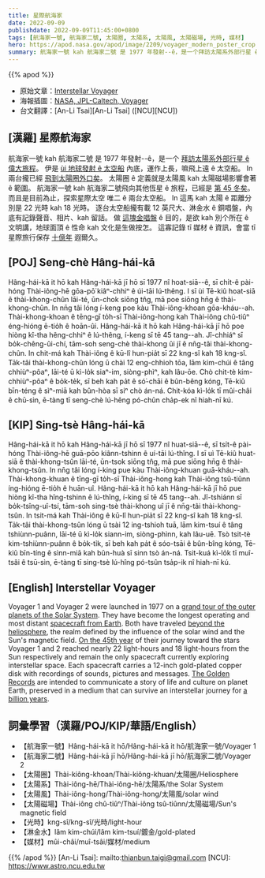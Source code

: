 ```yaml
---
title: 星際航海家
date: 2022-09-09
publishdate: 2022-09-09T11:45:00+0800
tags: [航海家一號, 航海家二號, 太陽圈, 太陽系, 太陽風, 太陽磁場, 光時, 媒材]
hero: https://apod.nasa.gov/apod/image/2209/voyager_modern_poster_crop.jpg
summary: 航海家一號 kah 航海家二號 是 1977 年發射--ê，是一个拜訪太陽系外部行星 ê 偉大旅程。
---
```


{{% apod %}}

- 原始文章：[Interstellar Voyager](https://apod.nasa.gov/apod/ap220909.html)
- 海報插圖：[NASA, JPL-Caltech, Voyager](https://voyager.jpl.nasa.gov/)
- 台文翻譯：[An-Li Tsai][An-Li Tsai] ([NCU][NCU])

## [漢羅] 星際航海家
航海家一號 kah 航海家二號 是 1977 年發射--ê，是一个 [拜訪太陽系外部行星 ê 偉大旅程][grand tour of the outer planets of the Solar System]。
伊是 [ùi 地球發射 ê 太空船][spacecraft from Earth] 內底，運作上長，嘛飛上遠 ê 太空船。
In 兩台攏已經 [飛到太陽圈外口矣][beyond the heliosphere]。
太陽圈 ê 定義就是太陽風 kah 太陽磁場影響會著 ê 範圍。
航海家一號 kah 航海家二號飛向其他恆星 ê 旅程，已經是 [第 45 冬矣][On the 45th year]。
而且是目前為止，探索星際太空 唯二 ê 兩台太空船。
In 這馬 kah 太陽 ê 距離分別是 22 光時 kah 18 光時。
逐台太空船攏有載 12 英尺大、淋金水 ê 銅唱盤，內底有記錄聲音、相片、kah 留話。
做 [這塊金唱盤][The Golden Records] ê 目的，是欲 kah 別个所在 ê 文明講，地球面頂 ê 性命 kah 文化是生做按怎。
這寡記錄 tī 媒材 ê 資訊，會當 tī 星際旅行保存 [十億年][a billion years] 遐爾久。

## [POJ] Seng-chè Hâng-hái-kā
Hâng-hái-kā it hō kah Hâng-hái-kā jī hō sī 1977 nî hoat-siā--ê, sī chi̍t-ê pài-hóng Thài-iông-hē gōa-pō͘ kiâⁿ-chhiⁿ ê úi-tāi lú-thêng.
I sī ùi Tē-kiû hoat-siā ê thài-khong-chûn lāi-té, ūn-chok siōng tn̂g, mā poe siōng hn̄g ê thài-khong-chûn.
In nn̄g tâi lóng í-keng poe kàu Thài-iông-khoan gōa-kháu--ah.
Thài-khong-khoan ê tēng-gī to̍h-sī Thài-iông-hong kah Thài-iông chû-tiûⁿ éng-hióng ē-tio̍h ê hoān-ûi.
Hâng-hái-kā it hō kah Hâng-hái-kā jī hō poe hiòng kî-tha hêng-chhiⁿ ê lú-thêng, í-keng sī tē 45 tang--ah.
Jî-chhiáⁿ sī bo̍k-chêng-ûi-chí, tām-soh seng-chè thài-khong ûi jī ê nn̄g-tâi thài-khong-chûn.
In chit-má kah Thài-iông ê kū-lî hun-pia̍t sī 22 kng-sî kah 18 kng-sî.
Ta̍k-tâi thài-khong-chûn lóng ū chài 12 eng-chhioh tōa, lām kim-chúi ê tâng chhiùⁿ-pôaⁿ, lāi-té ū kì-lo̍k siaⁿ-im, siòng-phìⁿ, kah lâu-ōe.
Chò chit-tè kim-chhiùⁿ-pôaⁿ ê bo̍k-te̍k, sī beh kah pa̍t ê só͘-chāi ê bûn-bêng kóng, Tē-kiû bīn-téng ê sìⁿ-miā kah bûn-hòa sī siⁿ chò án-ná.
Chit-kóa kì-lo̍k tī mûi-châi ê chū-sìn, ē-tàng tī seng-chè lú-hêng pó-chûn cha̍p-ek nî hiah-nī kú.

## [KIP] Sing-tsè Hâng-hái-kā
Hâng-hái-kā it hō kah Hâng-hái-kā jī hō sī 1977 nî huat-siā--ê, sī tsi̍t-ê pài-hóng Thài-iông-hē guā-pōo kiânn-tshinn ê uí-tāi lú-thîng.
I sī uì Tē-kiû huat-siā ê thài-khong-tsûn lāi-té, ūn-tsok siōng tn̂g, mā pue siōng hn̄g ê thài-khong-tsûn.
In nn̄g tâi lóng í-king pue kàu Thài-iông-khuan guā-kháu--ah.
Thài-khong-khuan ê tīng-gī to̍h-sī Thài-iông-hong kah Thài-iông tsû-tiûnn íng-hióng ē-tio̍h ê huān-uî.
Hâng-hái-kā it hō kah Hâng-hái-kā jī hō pue hiòng kî-tha hîng-tshinn ê lú-thîng, í-king sī tē 45 tang--ah.
Jî-tshiánn sī bo̍k-tsîng-uî-tsí, tām-soh sing-tsè thài-khong uî jī ê nn̄g-tâi thài-khong-tsûn.
In tsit-má kah Thài-iông ê kū-lî hun-pia̍t sī 22 kng-sî kah 18 kng-sî.
Ta̍k-tâi thài-khong-tsûn lóng ū tsài 12 ing-tshioh tuā, lām kim-tsuí ê tâng tshiùnn-puânn, lāi-té ū kì-lo̍k siann-im, siòng-phìnn, kah lâu-uē.
Tsò tsit-tè kim-tshiùnn-puânn ê bo̍k-ti̍k, sī beh kah pa̍t ê sóo-tsāi ê bûn-bîng kóng, Tē-kiû bīn-tíng ê sìnn-miā kah bûn-huà sī sinn tsò án-ná.
Tsit-kuá kì-lo̍k tī muî-tsâi ê tsū-sìn, ē-tàng tī sing-tsè lú-hîng pó-tsûn tsa̍p-ik nî hiah-nī kú.

## [English] Interstellar Voyager
Voyager 1 and Voyager 2 were launched in 1977 on a [grand tour of the outer planets of the Solar System][grand tour of the outer planets of the Solar System].
They have become the longest operating and most distant [spacecraft from Earth][spacecraft from Earth].
Both have traveled [beyond the heliosphere][beyond the heliosphere], the realm defined by the influence of the solar wind and the Sun's magnetic field.
[On the 45th year][On the 45th year] of their journey toward the stars Voyager 1 and 2 reached nearly 22 light-hours and 18 light-hours from the Sun respectively and remain the only spacecraft currently exploring interstellar space.
Each spacecraft carries a 12-inch gold-plated copper disk with recordings of sounds, pictures and messages.
[The Golden Records][The Golden Records] are intended to communicate a story of life and culture on planet Earth, preserved in a medium that can survive an interstellar journey for [a billion years][a billion years].

## 詞彙學習（漢羅/POJ/KIP/華語/English）
- 【航海家一號】Hâng-hái-kā it hō/Hâng-hái-kā it hō/航海家一號/Voyager 1
- 【航海家二號】Hâng-hái-kā jī hō/Hâng-hái-kā jī hō/航海家二號/Voyager 2
- 【太陽圈】Thài-kiông-khoan/Thài-kiông-khuan/太陽圈/Heliosphere
- 【太陽系】Thài-iông-hē/Thài-iông-hē/太陽系/the Solar System
- 【太陽風】Thài-iông-hong/Thài-iông-hong/太陽風/solar wind
- 【太陽磁場】Thài-iông chû-tiûⁿ/Thài-iông tsû-tiûnn/太陽磁場/Sun's magnetic field
- 【光時】kng-sî/kng-sî/光時/light-hour
- 【淋金水】lâm kim-chúi/lâm kim-tsuí/鍍金/gold-plated
- 【媒材】mûi-châi/muî-tsâi/媒材/medium


{{% /apod %}}
[An-Li Tsai]: mailto:thianbun.taigi@gmail.com
[NCU]: https://www.astro.ncu.edu.tw

[copyright]: https://apod.nasa.gov/apod/fap/lib/about_apod.html#srapply

[grand tour of the outer planets of the Solar System]:https://eyes.nasa.gov/apps/solar-system/#/story/voyager_grand_tour
[spacecraft from Earth]:https://voyager.jpl.nasa.gov/mission/status/
[beyond the heliosphere]:https://voyager.jpl.nasa.gov/mission/interstellar-mission/
[On the 45th year]:https://www.jpl.nasa.gov/news/voyager-nasas-longest-lived-mission-logs-45-years-in-space
[The Golden Records]:https://voyager.jpl.nasa.gov/golden-record/
[a billion years]:https://www.space.com/predicting-voyager-golden-records-distant-future
